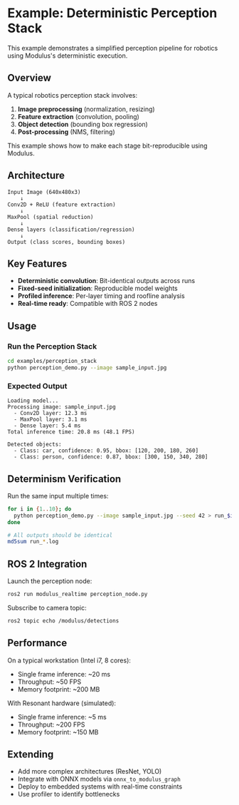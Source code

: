 # Example: Deterministic Perception Stack

This example demonstrates a simplified perception pipeline for robotics using Modulus's deterministic execution.

## Overview

A typical robotics perception stack involves:
1. **Image preprocessing** (normalization, resizing)
2. **Feature extraction** (convolution, pooling)
3. **Object detection** (bounding box regression)
4. **Post-processing** (NMS, filtering)

This example shows how to make each stage bit-reproducible using Modulus.

## Architecture

```
Input Image (640x480x3)
    ↓
Conv2D + ReLU (feature extraction)
    ↓
MaxPool (spatial reduction)
    ↓
Dense layers (classification/regression)
    ↓
Output (class scores, bounding boxes)
```

## Key Features

- **Deterministic convolution**: Bit-identical outputs across runs
- **Fixed-seed initialization**: Reproducible model weights
- **Profiled inference**: Per-layer timing and roofline analysis
- **Real-time ready**: Compatible with ROS 2 nodes

## Usage

### Run the Perception Stack

```bash
cd examples/perception_stack
python perception_demo.py --image sample_input.jpg
```

### Expected Output

```
Loading model...
Processing image: sample_input.jpg
  - Conv2D layer: 12.3 ms
  - MaxPool layer: 3.1 ms
  - Dense layer: 5.4 ms
Total inference time: 20.8 ms (48.1 FPS)

Detected objects:
  - Class: car, confidence: 0.95, bbox: [120, 200, 180, 260]
  - Class: person, confidence: 0.87, bbox: [300, 150, 340, 280]
```

## Determinism Verification

Run the same input multiple times:

```bash
for i in {1..10}; do
  python perception_demo.py --image sample_input.jpg --seed 42 > run_$i.log
done

# All outputs should be identical
md5sum run_*.log
```

## ROS 2 Integration

Launch the perception node:

```bash
ros2 run modulus_realtime perception_node.py
```

Subscribe to camera topic:

```bash
ros2 topic echo /modulus/detections
```

## Performance

On a typical workstation (Intel i7, 8 cores):
- Single frame inference: ~20 ms
- Throughput: ~50 FPS
- Memory footprint: ~200 MB

With Resonant hardware (simulated):
- Single frame inference: ~5 ms
- Throughput: ~200 FPS
- Memory footprint: ~150 MB

## Extending

- Add more complex architectures (ResNet, YOLO)
- Integrate with ONNX models via `onnx_to_modulus_graph`
- Deploy to embedded systems with real-time constraints
- Use profiler to identify bottlenecks


